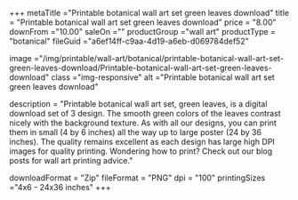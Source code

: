 +++
metaTitle ="Printable botanical wall art set green leaves download"
title = "Printable botanical wall art set green leaves download"
price = "8.00"
downFrom ="10.00"
saleOn =""
productGroup ="wall art"
productType = "botanical"
fileGuid ="a6ef14ff-c9aa-4d19-a6eb-d069784def52"

image ="/img/printable/wall-art/botanical/printable-botanical-wall-art-set-green-leaves-download/Printable-botanical-wall-art-set-green-leaves-download"
class ="img-responsive"
alt ="Printable botanical wall art set green leaves download"

description = "Printable botanical wall art set, green leaves, is a digital download set of 3 design. The smooth green colors of the leaves contrast nicely with the background texture. As with all our designs, you can print them in small (4 by 6 inches) all the way up to large poster (24 by 36 inches). The quality remains excellent as each design has large high DPI images for quality printing. Wondering how to print?  Check out our blog posts for wall art printing advice."

downloadFormat = "Zip"
fileFormat = "PNG"
dpi = "100"
printingSizes ="4x6 - 24x36 inches"
+++